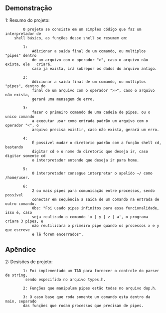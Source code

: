 
## Demonstração

1: Resumo do projeto:
			
			O projeto se consiste em um simples código que faz um interpretador de 
		shell básico, as funções desse shell se resumem em:
			
			1: 
                Adicionar a saida final de um comando, ou multiplos "pipes" dentro
			    de um arquivo com o operador ">", caso o arquivo não exista, ele   criará,
                caso ja exista, irá sobrepor os dados do arquivo antigo.
			
			2:
                Adicionar a saida final de um comando, ou multiplos "pipes", dentro do 
                final de um arquivo com o operador ">>", caso o arquivo não exista, 
                gerará uma mensagem de erro.
			
			3: 
                fazer o primeiro comando de uma cadeia de pipes, ou o unico comando
			    a executar usar como entrada padrão um arquivo com o operador "<", o 
    			arquivo precisa existir, caso não exista, gerará um erro.
			
			4:
                É possivel mudar o diretorio padrão com a função shell cd, bastando
                digitar cd e o nome do diretorio que deseja ir, caso digitar somente cd
                o interpretador entende que deseja ir para home.
			
			5: 
                O interpretador consegue interpretar o apelido ~/ como /home/user.
			
			6:
                2 ou mais pipes para comunicação entre processos, sendo possível 
                conectar em sequência a saida de um comando na entrada de outro comando.
                Obs: "Foi usado pipes infinitos para essa funcionalidade, isso é, caso
                seja realizado o comando 'x | y | z | a', o programa criara 3 pipes, e 
                não reutilizara o primeiro pipe quando os processos x e y que escreve 
                e lê forem encerrados".

## Apêndice


2: Desisões de projeto:
		
			1: Foi implementado um TAD para fornecer o controle do parser de string,
			 sendo especifido no arquivo types.h.
			 
			2: Funções que manipulam pipes estão todas no arquivo dup.h.
			
			3: O caso base que roda somente um comando esta dentro da main, separado
			das funções que rodam processos que precisam de pipes.